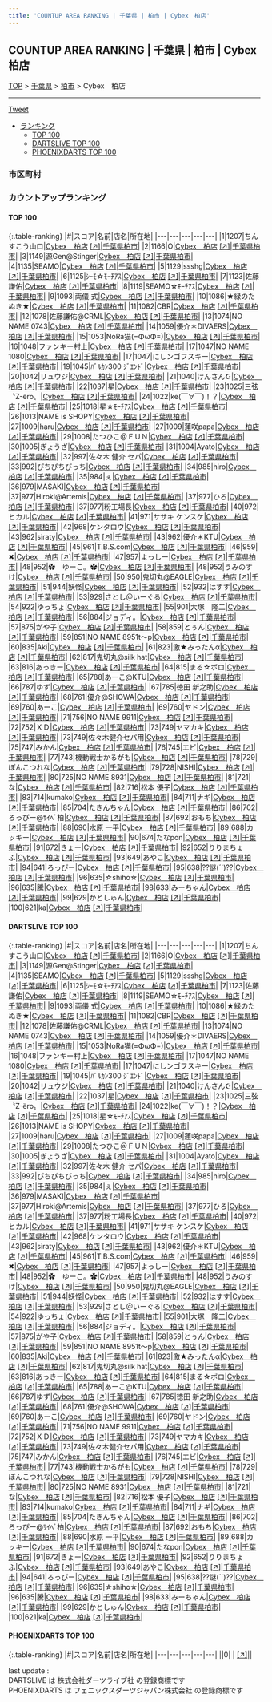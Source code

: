 ```yaml
---
title: 'COUNTUP AREA RANKING | 千葉県 | 柏市 | Cybex　柏店'
---
```

## COUNTUP AREA RANKING | 千葉県 | 柏市 | Cybex　柏店

[TOP](/darts/rank/) > [千葉県](/darts/rank/千葉県/) > [柏市](/darts/rank/千葉県/柏市/) > Cybex　柏店

___

<a href="https://twitter.com/share?ref_src=twsrc%5Etfw" data-text="COUNTUP AREA RANKING | 千葉県柏市Cybex　柏店" class="twitter-share-button" data-hashtags="DARTSLIVE,PHOENIXDARTS,darts,ダーツ" data-show-count="false">Tweet</a>

* [ランキング](#カウントアップランキング)
    * [TOP 100](#top-100)
    * [DARTSLIVE TOP 100](#dartslive-top-100)
    * [PHOENIXDARTS TOP 100](#phoenixdarts-top-100)

### 市区町村

<ul>

</ul>

### カウントアップランキング

#### TOP 100



{:.table-ranking}
|#|スコア|名前|店名|所在地|
|---|---|---|---|---|
|1|1207|<span class="rank-name-dl">ちんすこう山口</span>|<a href="/darts/rank/shops/22e2b520234a3ded790ab824ce8730e5.html">Cybex　柏店</a> <a href="https://search.dartslive.com/jp/shop/22e2b520234a3ded790ab824ce8730e5">[↗]</a>|<a href="/darts/rank/千葉県/柏市">千葉県柏市</a>|
|2|1166|<span class="rank-name-dl">O</span>|<a href="/darts/rank/shops/22e2b520234a3ded790ab824ce8730e5.html">Cybex　柏店</a> <a href="https://search.dartslive.com/jp/shop/22e2b520234a3ded790ab824ce8730e5">[↗]</a>|<a href="/darts/rank/千葉県/柏市">千葉県柏市</a>|
|3|1149|<span class="rank-name-dl">源Gen@Stinger</span>|<a href="/darts/rank/shops/22e2b520234a3ded790ab824ce8730e5.html">Cybex　柏店</a> <a href="https://search.dartslive.com/jp/shop/22e2b520234a3ded790ab824ce8730e5">[↗]</a>|<a href="/darts/rank/千葉県/柏市">千葉県柏市</a>|
|4|1135|<span class="rank-name-dl">SEAMO</span>|<a href="/darts/rank/shops/22e2b520234a3ded790ab824ce8730e5.html">Cybex　柏店</a> <a href="https://search.dartslive.com/jp/shop/22e2b520234a3ded790ab824ce8730e5">[↗]</a>|<a href="/darts/rank/千葉県/柏市">千葉県柏市</a>|
|5|1129|<span class="rank-name-dl">ssshg</span>|<a href="/darts/rank/shops/22e2b520234a3ded790ab824ce8730e5.html">Cybex　柏店</a> <a href="https://search.dartslive.com/jp/shop/22e2b520234a3ded790ab824ce8730e5">[↗]</a>|<a href="/darts/rank/千葉県/柏市">千葉県柏市</a>|
|6|1125|<span class="rank-name-dl">ｼｰﾓ☆ﾓｰﾁｱｽ</span>|<a href="/darts/rank/shops/22e2b520234a3ded790ab824ce8730e5.html">Cybex　柏店</a> <a href="https://search.dartslive.com/jp/shop/22e2b520234a3ded790ab824ce8730e5">[↗]</a>|<a href="/darts/rank/千葉県/柏市">千葉県柏市</a>|
|7|1123|<span class="rank-name-dl">佐藤 謙佑</span>|<a href="/darts/rank/shops/22e2b520234a3ded790ab824ce8730e5.html">Cybex　柏店</a> <a href="https://search.dartslive.com/jp/shop/22e2b520234a3ded790ab824ce8730e5">[↗]</a>|<a href="/darts/rank/千葉県/柏市">千葉県柏市</a>|
|8|1119|<span class="rank-name-dl">SEAMO☆ﾓｰﾁｱｽ</span>|<a href="/darts/rank/shops/22e2b520234a3ded790ab824ce8730e5.html">Cybex　柏店</a> <a href="https://search.dartslive.com/jp/shop/22e2b520234a3ded790ab824ce8730e5">[↗]</a>|<a href="/darts/rank/千葉県/柏市">千葉県柏市</a>|
|9|1093|<span class="rank-name-dl">両儀 式</span>|<a href="/darts/rank/shops/22e2b520234a3ded790ab824ce8730e5.html">Cybex　柏店</a> <a href="https://search.dartslive.com/jp/shop/22e2b520234a3ded790ab824ce8730e5">[↗]</a>|<a href="/darts/rank/千葉県/柏市">千葉県柏市</a>|
|10|1086|<span class="rank-name-dl">★緑のたぬき★</span>|<a href="/darts/rank/shops/22e2b520234a3ded790ab824ce8730e5.html">Cybex　柏店</a> <a href="https://search.dartslive.com/jp/shop/22e2b520234a3ded790ab824ce8730e5">[↗]</a>|<a href="/darts/rank/千葉県/柏市">千葉県柏市</a>|
|11|1082|<span class="rank-name-dl">CBR</span>|<a href="/darts/rank/shops/22e2b520234a3ded790ab824ce8730e5.html">Cybex　柏店</a> <a href="https://search.dartslive.com/jp/shop/22e2b520234a3ded790ab824ce8730e5">[↗]</a>|<a href="/darts/rank/千葉県/柏市">千葉県柏市</a>|
|12|1078|<span class="rank-name-dl">佐藤謙佑@CRML</span>|<a href="/darts/rank/shops/22e2b520234a3ded790ab824ce8730e5.html">Cybex　柏店</a> <a href="https://search.dartslive.com/jp/shop/22e2b520234a3ded790ab824ce8730e5">[↗]</a>|<a href="/darts/rank/千葉県/柏市">千葉県柏市</a>|
|13|1074|<span class="rank-name-dl">NO NAME 0743</span>|<a href="/darts/rank/shops/22e2b520234a3ded790ab824ce8730e5.html">Cybex　柏店</a> <a href="https://search.dartslive.com/jp/shop/22e2b520234a3ded790ab824ce8730e5">[↗]</a>|<a href="/darts/rank/千葉県/柏市">千葉県柏市</a>|
|14|1059|<span class="rank-name-dl">優介＊DIVAERS</span>|<a href="/darts/rank/shops/22e2b520234a3ded790ab824ce8730e5.html">Cybex　柏店</a> <a href="https://search.dartslive.com/jp/shop/22e2b520234a3ded790ab824ce8730e5">[↗]</a>|<a href="/darts/rank/千葉県/柏市">千葉県柏市</a>|
|15|1053|<span class="rank-name-dl">NoRa猫(=ΦωΦ=)</span>|<a href="/darts/rank/shops/22e2b520234a3ded790ab824ce8730e5.html">Cybex　柏店</a> <a href="https://search.dartslive.com/jp/shop/22e2b520234a3ded790ab824ce8730e5">[↗]</a>|<a href="/darts/rank/千葉県/柏市">千葉県柏市</a>|
|16|1048|<span class="rank-name-dl">ファンキー村上</span>|<a href="/darts/rank/shops/22e2b520234a3ded790ab824ce8730e5.html">Cybex　柏店</a> <a href="https://search.dartslive.com/jp/shop/22e2b520234a3ded790ab824ce8730e5">[↗]</a>|<a href="/darts/rank/千葉県/柏市">千葉県柏市</a>|
|17|1047|<span class="rank-name-dl">NO NAME 1080</span>|<a href="/darts/rank/shops/22e2b520234a3ded790ab824ce8730e5.html">Cybex　柏店</a> <a href="https://search.dartslive.com/jp/shop/22e2b520234a3ded790ab824ce8730e5">[↗]</a>|<a href="/darts/rank/千葉県/柏市">千葉県柏市</a>|
|17|1047|<span class="rank-name-dl">にしンゴフスキー</span>|<a href="/darts/rank/shops/22e2b520234a3ded790ab824ce8730e5.html">Cybex　柏店</a> <a href="https://search.dartslive.com/jp/shop/22e2b520234a3ded790ab824ce8730e5">[↗]</a>|<a href="/darts/rank/千葉県/柏市">千葉県柏市</a>|
|19|1045|<span class="rank-name-dl">ﾊﾞﾙｶﾝ300 ｼﾞｴﾝﾄﾞ</span>|<a href="/darts/rank/shops/22e2b520234a3ded790ab824ce8730e5.html">Cybex　柏店</a> <a href="https://search.dartslive.com/jp/shop/22e2b520234a3ded790ab824ce8730e5">[↗]</a>|<a href="/darts/rank/千葉県/柏市">千葉県柏市</a>|
|20|1042|<span class="rank-name-dl">リュウジ</span>|<a href="/darts/rank/shops/22e2b520234a3ded790ab824ce8730e5.html">Cybex　柏店</a> <a href="https://search.dartslive.com/jp/shop/22e2b520234a3ded790ab824ce8730e5">[↗]</a>|<a href="/darts/rank/千葉県/柏市">千葉県柏市</a>|
|21|1040|<span class="rank-name-dl">けんさん☪️</span>|<a href="/darts/rank/shops/22e2b520234a3ded790ab824ce8730e5.html">Cybex　柏店</a> <a href="https://search.dartslive.com/jp/shop/22e2b520234a3ded790ab824ce8730e5">[↗]</a>|<a href="/darts/rank/千葉県/柏市">千葉県柏市</a>|
|22|1037|<span class="rank-name-dl">星</span>|<a href="/darts/rank/shops/22e2b520234a3ded790ab824ce8730e5.html">Cybex　柏店</a> <a href="https://search.dartslive.com/jp/shop/22e2b520234a3ded790ab824ce8730e5">[↗]</a>|<a href="/darts/rank/千葉県/柏市">千葉県柏市</a>|
|23|1025|<span class="rank-name-dl">三弦〝Z-ёro〟</span>|<a href="/darts/rank/shops/22e2b520234a3ded790ab824ce8730e5.html">Cybex　柏店</a> <a href="https://search.dartslive.com/jp/shop/22e2b520234a3ded790ab824ce8730e5">[↗]</a>|<a href="/darts/rank/千葉県/柏市">千葉県柏市</a>|
|24|1022|<span class="rank-name-dl">ke(￣∀￣)！？</span>|<a href="/darts/rank/shops/22e2b520234a3ded790ab824ce8730e5.html">Cybex　柏店</a> <a href="https://search.dartslive.com/jp/shop/22e2b520234a3ded790ab824ce8730e5">[↗]</a>|<a href="/darts/rank/千葉県/柏市">千葉県柏市</a>|
|25|1018|<span class="rank-name-dl">星☆ﾓｰﾁｱｽ</span>|<a href="/darts/rank/shops/22e2b520234a3ded790ab824ce8730e5.html">Cybex　柏店</a> <a href="https://search.dartslive.com/jp/shop/22e2b520234a3ded790ab824ce8730e5">[↗]</a>|<a href="/darts/rank/千葉県/柏市">千葉県柏市</a>|
|26|1013|<span class="rank-name-dl">NAME is SHOPY</span>|<a href="/darts/rank/shops/22e2b520234a3ded790ab824ce8730e5.html">Cybex　柏店</a> <a href="https://search.dartslive.com/jp/shop/22e2b520234a3ded790ab824ce8730e5">[↗]</a>|<a href="/darts/rank/千葉県/柏市">千葉県柏市</a>|
|27|1009|<span class="rank-name-dl">haru</span>|<a href="/darts/rank/shops/22e2b520234a3ded790ab824ce8730e5.html">Cybex　柏店</a> <a href="https://search.dartslive.com/jp/shop/22e2b520234a3ded790ab824ce8730e5">[↗]</a>|<a href="/darts/rank/千葉県/柏市">千葉県柏市</a>|
|27|1009|<span class="rank-name-dl">蓮咲papa</span>|<a href="/darts/rank/shops/22e2b520234a3ded790ab824ce8730e5.html">Cybex　柏店</a> <a href="https://search.dartslive.com/jp/shop/22e2b520234a3ded790ab824ce8730e5">[↗]</a>|<a href="/darts/rank/千葉県/柏市">千葉県柏市</a>|
|29|1008|<span class="rank-name-dl">たつひこ＠ＦＵＮ</span>|<a href="/darts/rank/shops/22e2b520234a3ded790ab824ce8730e5.html">Cybex　柏店</a> <a href="https://search.dartslive.com/jp/shop/22e2b520234a3ded790ab824ce8730e5">[↗]</a>|<a href="/darts/rank/千葉県/柏市">千葉県柏市</a>|
|30|1005|<span class="rank-name-dl">ぎょうざ</span>|<a href="/darts/rank/shops/22e2b520234a3ded790ab824ce8730e5.html">Cybex　柏店</a> <a href="https://search.dartslive.com/jp/shop/22e2b520234a3ded790ab824ce8730e5">[↗]</a>|<a href="/darts/rank/千葉県/柏市">千葉県柏市</a>|
|31|1004|<span class="rank-name-dl">Ayato</span>|<a href="/darts/rank/shops/22e2b520234a3ded790ab824ce8730e5.html">Cybex　柏店</a> <a href="https://search.dartslive.com/jp/shop/22e2b520234a3ded790ab824ce8730e5">[↗]</a>|<a href="/darts/rank/千葉県/柏市">千葉県柏市</a>|
|32|997|<span class="rank-name-dl">佐々木 健介 セパ</span>|<a href="/darts/rank/shops/22e2b520234a3ded790ab824ce8730e5.html">Cybex　柏店</a> <a href="https://search.dartslive.com/jp/shop/22e2b520234a3ded790ab824ce8730e5">[↗]</a>|<a href="/darts/rank/千葉県/柏市">千葉県柏市</a>|
|33|992|<span class="rank-name-dl">ぴちぴちびっち</span>|<a href="/darts/rank/shops/22e2b520234a3ded790ab824ce8730e5.html">Cybex　柏店</a> <a href="https://search.dartslive.com/jp/shop/22e2b520234a3ded790ab824ce8730e5">[↗]</a>|<a href="/darts/rank/千葉県/柏市">千葉県柏市</a>|
|34|985|<span class="rank-name-dl">hiro</span>|<a href="/darts/rank/shops/22e2b520234a3ded790ab824ce8730e5.html">Cybex　柏店</a> <a href="https://search.dartslive.com/jp/shop/22e2b520234a3ded790ab824ce8730e5">[↗]</a>|<a href="/darts/rank/千葉県/柏市">千葉県柏市</a>|
|35|984|<span class="rank-name-dl">ぇ</span>|<a href="/darts/rank/shops/22e2b520234a3ded790ab824ce8730e5.html">Cybex　柏店</a> <a href="https://search.dartslive.com/jp/shop/22e2b520234a3ded790ab824ce8730e5">[↗]</a>|<a href="/darts/rank/千葉県/柏市">千葉県柏市</a>|
|36|979|<span class="rank-name-dl">MASAKI</span>|<a href="/darts/rank/shops/22e2b520234a3ded790ab824ce8730e5.html">Cybex　柏店</a> <a href="https://search.dartslive.com/jp/shop/22e2b520234a3ded790ab824ce8730e5">[↗]</a>|<a href="/darts/rank/千葉県/柏市">千葉県柏市</a>|
|37|977|<span class="rank-name-dl">Hiroki@Artemis</span>|<a href="/darts/rank/shops/22e2b520234a3ded790ab824ce8730e5.html">Cybex　柏店</a> <a href="https://search.dartslive.com/jp/shop/22e2b520234a3ded790ab824ce8730e5">[↗]</a>|<a href="/darts/rank/千葉県/柏市">千葉県柏市</a>|
|37|977|<span class="rank-name-dl">ひろ</span>|<a href="/darts/rank/shops/22e2b520234a3ded790ab824ce8730e5.html">Cybex　柏店</a> <a href="https://search.dartslive.com/jp/shop/22e2b520234a3ded790ab824ce8730e5">[↗]</a>|<a href="/darts/rank/千葉県/柏市">千葉県柏市</a>|
|37|977|<span class="rank-name-dl">粉工場長</span>|<a href="/darts/rank/shops/22e2b520234a3ded790ab824ce8730e5.html">Cybex　柏店</a> <a href="https://search.dartslive.com/jp/shop/22e2b520234a3ded790ab824ce8730e5">[↗]</a>|<a href="/darts/rank/千葉県/柏市">千葉県柏市</a>|
|40|972|<span class="rank-name-dl">ヒカル</span>|<a href="/darts/rank/shops/22e2b520234a3ded790ab824ce8730e5.html">Cybex　柏店</a> <a href="https://search.dartslive.com/jp/shop/22e2b520234a3ded790ab824ce8730e5">[↗]</a>|<a href="/darts/rank/千葉県/柏市">千葉県柏市</a>|
|41|971|<span class="rank-name-dl">ササキ ケンスケ</span>|<a href="/darts/rank/shops/22e2b520234a3ded790ab824ce8730e5.html">Cybex　柏店</a> <a href="https://search.dartslive.com/jp/shop/22e2b520234a3ded790ab824ce8730e5">[↗]</a>|<a href="/darts/rank/千葉県/柏市">千葉県柏市</a>|
|42|968|<span class="rank-name-dl">ケンタロウ</span>|<a href="/darts/rank/shops/22e2b520234a3ded790ab824ce8730e5.html">Cybex　柏店</a> <a href="https://search.dartslive.com/jp/shop/22e2b520234a3ded790ab824ce8730e5">[↗]</a>|<a href="/darts/rank/千葉県/柏市">千葉県柏市</a>|
|43|962|<span class="rank-name-dl">siraty</span>|<a href="/darts/rank/shops/22e2b520234a3ded790ab824ce8730e5.html">Cybex　柏店</a> <a href="https://search.dartslive.com/jp/shop/22e2b520234a3ded790ab824ce8730e5">[↗]</a>|<a href="/darts/rank/千葉県/柏市">千葉県柏市</a>|
|43|962|<span class="rank-name-dl">優介＊KTU</span>|<a href="/darts/rank/shops/22e2b520234a3ded790ab824ce8730e5.html">Cybex　柏店</a> <a href="https://search.dartslive.com/jp/shop/22e2b520234a3ded790ab824ce8730e5">[↗]</a>|<a href="/darts/rank/千葉県/柏市">千葉県柏市</a>|
|45|961|<span class="rank-name-dl">T.B.S.com</span>|<a href="/darts/rank/shops/22e2b520234a3ded790ab824ce8730e5.html">Cybex　柏店</a> <a href="https://search.dartslive.com/jp/shop/22e2b520234a3ded790ab824ce8730e5">[↗]</a>|<a href="/darts/rank/千葉県/柏市">千葉県柏市</a>|
|46|959|<span class="rank-name-dl">✖</span>|<a href="/darts/rank/shops/22e2b520234a3ded790ab824ce8730e5.html">Cybex　柏店</a> <a href="https://search.dartslive.com/jp/shop/22e2b520234a3ded790ab824ce8730e5">[↗]</a>|<a href="/darts/rank/千葉県/柏市">千葉県柏市</a>|
|47|957|<span class="rank-name-dl">よっしー</span>|<a href="/darts/rank/shops/22e2b520234a3ded790ab824ce8730e5.html">Cybex　柏店</a> <a href="https://search.dartslive.com/jp/shop/22e2b520234a3ded790ab824ce8730e5">[↗]</a>|<a href="/darts/rank/千葉県/柏市">千葉県柏市</a>|
|48|952|<span class="rank-name-dl">✿　ゆーこ。✿</span>|<a href="/darts/rank/shops/22e2b520234a3ded790ab824ce8730e5.html">Cybex　柏店</a> <a href="https://search.dartslive.com/jp/shop/22e2b520234a3ded790ab824ce8730e5">[↗]</a>|<a href="/darts/rank/千葉県/柏市">千葉県柏市</a>|
|48|952|<span class="rank-name-dl">うみのすけ</span>|<a href="/darts/rank/shops/22e2b520234a3ded790ab824ce8730e5.html">Cybex　柏店</a> <a href="https://search.dartslive.com/jp/shop/22e2b520234a3ded790ab824ce8730e5">[↗]</a>|<a href="/darts/rank/千葉県/柏市">千葉県柏市</a>|
|50|950|<span class="rank-name-dl">鬼切丸@EAGLE</span>|<a href="/darts/rank/shops/22e2b520234a3ded790ab824ce8730e5.html">Cybex　柏店</a> <a href="https://search.dartslive.com/jp/shop/22e2b520234a3ded790ab824ce8730e5">[↗]</a>|<a href="/darts/rank/千葉県/柏市">千葉県柏市</a>|
|51|944|<span class="rank-name-dl">妖怪</span>|<a href="/darts/rank/shops/22e2b520234a3ded790ab824ce8730e5.html">Cybex　柏店</a> <a href="https://search.dartslive.com/jp/shop/22e2b520234a3ded790ab824ce8730e5">[↗]</a>|<a href="/darts/rank/千葉県/柏市">千葉県柏市</a>|
|52|932|<span class="rank-name-dl">はすす</span>|<a href="/darts/rank/shops/22e2b520234a3ded790ab824ce8730e5.html">Cybex　柏店</a> <a href="https://search.dartslive.com/jp/shop/22e2b520234a3ded790ab824ce8730e5">[↗]</a>|<a href="/darts/rank/千葉県/柏市">千葉県柏市</a>|
|53|929|<span class="rank-name-dl">さとし＠いーぐる</span>|<a href="/darts/rank/shops/22e2b520234a3ded790ab824ce8730e5.html">Cybex　柏店</a> <a href="https://search.dartslive.com/jp/shop/22e2b520234a3ded790ab824ce8730e5">[↗]</a>|<a href="/darts/rank/千葉県/柏市">千葉県柏市</a>|
|54|922|<span class="rank-name-dl">ゆっちょ</span>|<a href="/darts/rank/shops/22e2b520234a3ded790ab824ce8730e5.html">Cybex　柏店</a> <a href="https://search.dartslive.com/jp/shop/22e2b520234a3ded790ab824ce8730e5">[↗]</a>|<a href="/darts/rank/千葉県/柏市">千葉県柏市</a>|
|55|901|<span class="rank-name-dl">大塚　隆二</span>|<a href="/darts/rank/shops/22e2b520234a3ded790ab824ce8730e5.html">Cybex　柏店</a> <a href="https://search.dartslive.com/jp/shop/22e2b520234a3ded790ab824ce8730e5">[↗]</a>|<a href="/darts/rank/千葉県/柏市">千葉県柏市</a>|
|56|884|<span class="rank-name-dl">ジョディ。</span>|<a href="/darts/rank/shops/22e2b520234a3ded790ab824ce8730e5.html">Cybex　柏店</a> <a href="https://search.dartslive.com/jp/shop/22e2b520234a3ded790ab824ce8730e5">[↗]</a>|<a href="/darts/rank/千葉県/柏市">千葉県柏市</a>|
|57|875|<span class="rank-name-dl">がや子</span>|<a href="/darts/rank/shops/22e2b520234a3ded790ab824ce8730e5.html">Cybex　柏店</a> <a href="https://search.dartslive.com/jp/shop/22e2b520234a3ded790ab824ce8730e5">[↗]</a>|<a href="/darts/rank/千葉県/柏市">千葉県柏市</a>|
|58|859|<span class="rank-name-dl">とぅん</span>|<a href="/darts/rank/shops/22e2b520234a3ded790ab824ce8730e5.html">Cybex　柏店</a> <a href="https://search.dartslive.com/jp/shop/22e2b520234a3ded790ab824ce8730e5">[↗]</a>|<a href="/darts/rank/千葉県/柏市">千葉県柏市</a>|
|59|851|<span class="rank-name-dl">NO NAME 8951t〜p</span>|<a href="/darts/rank/shops/22e2b520234a3ded790ab824ce8730e5.html">Cybex　柏店</a> <a href="https://search.dartslive.com/jp/shop/22e2b520234a3ded790ab824ce8730e5">[↗]</a>|<a href="/darts/rank/千葉県/柏市">千葉県柏市</a>|
|60|835|<span class="rank-name-dl">Aki</span>|<a href="/darts/rank/shops/22e2b520234a3ded790ab824ce8730e5.html">Cybex　柏店</a> <a href="https://search.dartslive.com/jp/shop/22e2b520234a3ded790ab824ce8730e5">[↗]</a>|<a href="/darts/rank/千葉県/柏市">千葉県柏市</a>|
|61|823|<span class="rank-name-dl">激★みったんα</span>|<a href="/darts/rank/shops/22e2b520234a3ded790ab824ce8730e5.html">Cybex　柏店</a> <a href="https://search.dartslive.com/jp/shop/22e2b520234a3ded790ab824ce8730e5">[↗]</a>|<a href="/darts/rank/千葉県/柏市">千葉県柏市</a>|
|62|817|<span class="rank-name-dl">鬼切丸@silk hat</span>|<a href="/darts/rank/shops/22e2b520234a3ded790ab824ce8730e5.html">Cybex　柏店</a> <a href="https://search.dartslive.com/jp/shop/22e2b520234a3ded790ab824ce8730e5">[↗]</a>|<a href="/darts/rank/千葉県/柏市">千葉県柏市</a>|
|63|816|<span class="rank-name-dl">あっきー</span>|<a href="/darts/rank/shops/22e2b520234a3ded790ab824ce8730e5.html">Cybex　柏店</a> <a href="https://search.dartslive.com/jp/shop/22e2b520234a3ded790ab824ce8730e5">[↗]</a>|<a href="/darts/rank/千葉県/柏市">千葉県柏市</a>|
|64|815|<span class="rank-name-dl">まる☆ボロ</span>|<a href="/darts/rank/shops/22e2b520234a3ded790ab824ce8730e5.html">Cybex　柏店</a> <a href="https://search.dartslive.com/jp/shop/22e2b520234a3ded790ab824ce8730e5">[↗]</a>|<a href="/darts/rank/千葉県/柏市">千葉県柏市</a>|
|65|788|<span class="rank-name-dl">あーこ@KTU</span>|<a href="/darts/rank/shops/22e2b520234a3ded790ab824ce8730e5.html">Cybex　柏店</a> <a href="https://search.dartslive.com/jp/shop/22e2b520234a3ded790ab824ce8730e5">[↗]</a>|<a href="/darts/rank/千葉県/柏市">千葉県柏市</a>|
|66|787|<span class="rank-name-dl">ゆず</span>|<a href="/darts/rank/shops/22e2b520234a3ded790ab824ce8730e5.html">Cybex　柏店</a> <a href="https://search.dartslive.com/jp/shop/22e2b520234a3ded790ab824ce8730e5">[↗]</a>|<a href="/darts/rank/千葉県/柏市">千葉県柏市</a>|
|67|785|<span class="rank-name-dl">徳田 新之助</span>|<a href="/darts/rank/shops/22e2b520234a3ded790ab824ce8730e5.html">Cybex　柏店</a> <a href="https://search.dartslive.com/jp/shop/22e2b520234a3ded790ab824ce8730e5">[↗]</a>|<a href="/darts/rank/千葉県/柏市">千葉県柏市</a>|
|68|761|<span class="rank-name-dl">優介@SHOWA</span>|<a href="/darts/rank/shops/22e2b520234a3ded790ab824ce8730e5.html">Cybex　柏店</a> <a href="https://search.dartslive.com/jp/shop/22e2b520234a3ded790ab824ce8730e5">[↗]</a>|<a href="/darts/rank/千葉県/柏市">千葉県柏市</a>|
|69|760|<span class="rank-name-dl">あーこ</span>|<a href="/darts/rank/shops/22e2b520234a3ded790ab824ce8730e5.html">Cybex　柏店</a> <a href="https://search.dartslive.com/jp/shop/22e2b520234a3ded790ab824ce8730e5">[↗]</a>|<a href="/darts/rank/千葉県/柏市">千葉県柏市</a>|
|69|760|<span class="rank-name-dl">ヤドン</span>|<a href="/darts/rank/shops/22e2b520234a3ded790ab824ce8730e5.html">Cybex　柏店</a> <a href="https://search.dartslive.com/jp/shop/22e2b520234a3ded790ab824ce8730e5">[↗]</a>|<a href="/darts/rank/千葉県/柏市">千葉県柏市</a>|
|71|756|<span class="rank-name-dl">NO NAME 9911</span>|<a href="/darts/rank/shops/22e2b520234a3ded790ab824ce8730e5.html">Cybex　柏店</a> <a href="https://search.dartslive.com/jp/shop/22e2b520234a3ded790ab824ce8730e5">[↗]</a>|<a href="/darts/rank/千葉県/柏市">千葉県柏市</a>|
|72|752|<span class="rank-name-dl">ＸＤ</span>|<a href="/darts/rank/shops/22e2b520234a3ded790ab824ce8730e5.html">Cybex　柏店</a> <a href="https://search.dartslive.com/jp/shop/22e2b520234a3ded790ab824ce8730e5">[↗]</a>|<a href="/darts/rank/千葉県/柏市">千葉県柏市</a>|
|73|749|<span class="rank-name-dl">ヤマカキ</span>|<a href="/darts/rank/shops/22e2b520234a3ded790ab824ce8730e5.html">Cybex　柏店</a> <a href="https://search.dartslive.com/jp/shop/22e2b520234a3ded790ab824ce8730e5">[↗]</a>|<a href="/darts/rank/千葉県/柏市">千葉県柏市</a>|
|73|749|<span class="rank-name-dl">佐々木健介セパ用</span>|<a href="/darts/rank/shops/22e2b520234a3ded790ab824ce8730e5.html">Cybex　柏店</a> <a href="https://search.dartslive.com/jp/shop/22e2b520234a3ded790ab824ce8730e5">[↗]</a>|<a href="/darts/rank/千葉県/柏市">千葉県柏市</a>|
|75|747|<span class="rank-name-dl">みかん</span>|<a href="/darts/rank/shops/22e2b520234a3ded790ab824ce8730e5.html">Cybex　柏店</a> <a href="https://search.dartslive.com/jp/shop/22e2b520234a3ded790ab824ce8730e5">[↗]</a>|<a href="/darts/rank/千葉県/柏市">千葉県柏市</a>|
|76|745|<span class="rank-name-dl">エビ</span>|<a href="/darts/rank/shops/22e2b520234a3ded790ab824ce8730e5.html">Cybex　柏店</a> <a href="https://search.dartslive.com/jp/shop/22e2b520234a3ded790ab824ce8730e5">[↗]</a>|<a href="/darts/rank/千葉県/柏市">千葉県柏市</a>|
|77|743|<span class="rank-name-dl">機動戦士かるがも</span>|<a href="/darts/rank/shops/22e2b520234a3ded790ab824ce8730e5.html">Cybex　柏店</a> <a href="https://search.dartslive.com/jp/shop/22e2b520234a3ded790ab824ce8730e5">[↗]</a>|<a href="/darts/rank/千葉県/柏市">千葉県柏市</a>|
|78|729|<span class="rank-name-dl">ぽんこつれな</span>|<a href="/darts/rank/shops/22e2b520234a3ded790ab824ce8730e5.html">Cybex　柏店</a> <a href="https://search.dartslive.com/jp/shop/22e2b520234a3ded790ab824ce8730e5">[↗]</a>|<a href="/darts/rank/千葉県/柏市">千葉県柏市</a>|
|79|728|<span class="rank-name-dl">NISHI</span>|<a href="/darts/rank/shops/22e2b520234a3ded790ab824ce8730e5.html">Cybex　柏店</a> <a href="https://search.dartslive.com/jp/shop/22e2b520234a3ded790ab824ce8730e5">[↗]</a>|<a href="/darts/rank/千葉県/柏市">千葉県柏市</a>|
|80|725|<span class="rank-name-dl">NO NAME 8931</span>|<a href="/darts/rank/shops/22e2b520234a3ded790ab824ce8730e5.html">Cybex　柏店</a> <a href="https://search.dartslive.com/jp/shop/22e2b520234a3ded790ab824ce8730e5">[↗]</a>|<a href="/darts/rank/千葉県/柏市">千葉県柏市</a>|
|81|721|<span class="rank-name-dl">な</span>|<a href="/darts/rank/shops/22e2b520234a3ded790ab824ce8730e5.html">Cybex　柏店</a> <a href="https://search.dartslive.com/jp/shop/22e2b520234a3ded790ab824ce8730e5">[↗]</a>|<a href="/darts/rank/千葉県/柏市">千葉県柏市</a>|
|82|716|<span class="rank-name-dl">松本 優子</span>|<a href="/darts/rank/shops/22e2b520234a3ded790ab824ce8730e5.html">Cybex　柏店</a> <a href="https://search.dartslive.com/jp/shop/22e2b520234a3ded790ab824ce8730e5">[↗]</a>|<a href="/darts/rank/千葉県/柏市">千葉県柏市</a>|
|83|714|<span class="rank-name-dl">kumako</span>|<a href="/darts/rank/shops/22e2b520234a3ded790ab824ce8730e5.html">Cybex　柏店</a> <a href="https://search.dartslive.com/jp/shop/22e2b520234a3ded790ab824ce8730e5">[↗]</a>|<a href="/darts/rank/千葉県/柏市">千葉県柏市</a>|
|84|711|<span class="rank-name-dl">ナギ</span>|<a href="/darts/rank/shops/22e2b520234a3ded790ab824ce8730e5.html">Cybex　柏店</a> <a href="https://search.dartslive.com/jp/shop/22e2b520234a3ded790ab824ce8730e5">[↗]</a>|<a href="/darts/rank/千葉県/柏市">千葉県柏市</a>|
|85|704|<span class="rank-name-dl">たきんちゃん</span>|<a href="/darts/rank/shops/22e2b520234a3ded790ab824ce8730e5.html">Cybex　柏店</a> <a href="https://search.dartslive.com/jp/shop/22e2b520234a3ded790ab824ce8730e5">[↗]</a>|<a href="/darts/rank/千葉県/柏市">千葉県柏市</a>|
|86|702|<span class="rank-name-dl">ろっぴー@ｻｲﾍﾞ柏</span>|<a href="/darts/rank/shops/22e2b520234a3ded790ab824ce8730e5.html">Cybex　柏店</a> <a href="https://search.dartslive.com/jp/shop/22e2b520234a3ded790ab824ce8730e5">[↗]</a>|<a href="/darts/rank/千葉県/柏市">千葉県柏市</a>|
|87|692|<span class="rank-name-dl">おもち</span>|<a href="/darts/rank/shops/22e2b520234a3ded790ab824ce8730e5.html">Cybex　柏店</a> <a href="https://search.dartslive.com/jp/shop/22e2b520234a3ded790ab824ce8730e5">[↗]</a>|<a href="/darts/rank/千葉県/柏市">千葉県柏市</a>|
|88|690|<span class="rank-name-dl">水原 一平</span>|<a href="/darts/rank/shops/22e2b520234a3ded790ab824ce8730e5.html">Cybex　柏店</a> <a href="https://search.dartslive.com/jp/shop/22e2b520234a3ded790ab824ce8730e5">[↗]</a>|<a href="/darts/rank/千葉県/柏市">千葉県柏市</a>|
|89|688|<span class="rank-name-dl">カッキー</span>|<a href="/darts/rank/shops/22e2b520234a3ded790ab824ce8730e5.html">Cybex　柏店</a> <a href="https://search.dartslive.com/jp/shop/22e2b520234a3ded790ab824ce8730e5">[↗]</a>|<a href="/darts/rank/千葉県/柏市">千葉県柏市</a>|
|90|674|<span class="rank-name-dl">たなpon</span>|<a href="/darts/rank/shops/22e2b520234a3ded790ab824ce8730e5.html">Cybex　柏店</a> <a href="https://search.dartslive.com/jp/shop/22e2b520234a3ded790ab824ce8730e5">[↗]</a>|<a href="/darts/rank/千葉県/柏市">千葉県柏市</a>|
|91|672|<span class="rank-name-dl">きょー</span>|<a href="/darts/rank/shops/22e2b520234a3ded790ab824ce8730e5.html">Cybex　柏店</a> <a href="https://search.dartslive.com/jp/shop/22e2b520234a3ded790ab824ce8730e5">[↗]</a>|<a href="/darts/rank/千葉県/柏市">千葉県柏市</a>|
|92|652|<span class="rank-name-dl">りりまちょふ</span>|<a href="/darts/rank/shops/22e2b520234a3ded790ab824ce8730e5.html">Cybex　柏店</a> <a href="https://search.dartslive.com/jp/shop/22e2b520234a3ded790ab824ce8730e5">[↗]</a>|<a href="/darts/rank/千葉県/柏市">千葉県柏市</a>|
|93|649|<span class="rank-name-dl">あやこ</span>|<a href="/darts/rank/shops/22e2b520234a3ded790ab824ce8730e5.html">Cybex　柏店</a> <a href="https://search.dartslive.com/jp/shop/22e2b520234a3ded790ab824ce8730e5">[↗]</a>|<a href="/darts/rank/千葉県/柏市">千葉県柏市</a>|
|94|641|<span class="rank-name-dl">ろっぴー</span>|<a href="/darts/rank/shops/22e2b520234a3ded790ab824ce8730e5.html">Cybex　柏店</a> <a href="https://search.dartslive.com/jp/shop/22e2b520234a3ded790ab824ce8730e5">[↗]</a>|<a href="/darts/rank/千葉県/柏市">千葉県柏市</a>|
|95|638|<span class="rank-name-dl">??謎(´`)??</span>|<a href="/darts/rank/shops/22e2b520234a3ded790ab824ce8730e5.html">Cybex　柏店</a> <a href="https://search.dartslive.com/jp/shop/22e2b520234a3ded790ab824ce8730e5">[↗]</a>|<a href="/darts/rank/千葉県/柏市">千葉県柏市</a>|
|96|635|<span class="rank-name-dl">☆shiho☆</span>|<a href="/darts/rank/shops/22e2b520234a3ded790ab824ce8730e5.html">Cybex　柏店</a> <a href="https://search.dartslive.com/jp/shop/22e2b520234a3ded790ab824ce8730e5">[↗]</a>|<a href="/darts/rank/千葉県/柏市">千葉県柏市</a>|
|96|635|<span class="rank-name-dl">騰</span>|<a href="/darts/rank/shops/22e2b520234a3ded790ab824ce8730e5.html">Cybex　柏店</a> <a href="https://search.dartslive.com/jp/shop/22e2b520234a3ded790ab824ce8730e5">[↗]</a>|<a href="/darts/rank/千葉県/柏市">千葉県柏市</a>|
|98|633|<span class="rank-name-dl">みーちゃん</span>|<a href="/darts/rank/shops/22e2b520234a3ded790ab824ce8730e5.html">Cybex　柏店</a> <a href="https://search.dartslive.com/jp/shop/22e2b520234a3ded790ab824ce8730e5">[↗]</a>|<a href="/darts/rank/千葉県/柏市">千葉県柏市</a>|
|99|629|<span class="rank-name-dl">かとしゅん</span>|<a href="/darts/rank/shops/22e2b520234a3ded790ab824ce8730e5.html">Cybex　柏店</a> <a href="https://search.dartslive.com/jp/shop/22e2b520234a3ded790ab824ce8730e5">[↗]</a>|<a href="/darts/rank/千葉県/柏市">千葉県柏市</a>|
|100|621|<span class="rank-name-dl">ka</span>|<a href="/darts/rank/shops/22e2b520234a3ded790ab824ce8730e5.html">Cybex　柏店</a> <a href="https://search.dartslive.com/jp/shop/22e2b520234a3ded790ab824ce8730e5">[↗]</a>|<a href="/darts/rank/千葉県/柏市">千葉県柏市</a>|


#### DARTSLIVE TOP 100



{:.table-ranking}
|#|スコア|名前|店名|所在地|
|---|---|---|---|---|
|1|1207|<span class="rank-name-dl">ちんすこう山口</span>|<a href="/darts/rank/shops/22e2b520234a3ded790ab824ce8730e5.html">Cybex　柏店</a> <a href="https://search.dartslive.com/jp/shop/22e2b520234a3ded790ab824ce8730e5">[↗]</a>|<a href="/darts/rank/千葉県/柏市">千葉県柏市</a>|
|2|1166|<span class="rank-name-dl">O</span>|<a href="/darts/rank/shops/22e2b520234a3ded790ab824ce8730e5.html">Cybex　柏店</a> <a href="https://search.dartslive.com/jp/shop/22e2b520234a3ded790ab824ce8730e5">[↗]</a>|<a href="/darts/rank/千葉県/柏市">千葉県柏市</a>|
|3|1149|<span class="rank-name-dl">源Gen@Stinger</span>|<a href="/darts/rank/shops/22e2b520234a3ded790ab824ce8730e5.html">Cybex　柏店</a> <a href="https://search.dartslive.com/jp/shop/22e2b520234a3ded790ab824ce8730e5">[↗]</a>|<a href="/darts/rank/千葉県/柏市">千葉県柏市</a>|
|4|1135|<span class="rank-name-dl">SEAMO</span>|<a href="/darts/rank/shops/22e2b520234a3ded790ab824ce8730e5.html">Cybex　柏店</a> <a href="https://search.dartslive.com/jp/shop/22e2b520234a3ded790ab824ce8730e5">[↗]</a>|<a href="/darts/rank/千葉県/柏市">千葉県柏市</a>|
|5|1129|<span class="rank-name-dl">ssshg</span>|<a href="/darts/rank/shops/22e2b520234a3ded790ab824ce8730e5.html">Cybex　柏店</a> <a href="https://search.dartslive.com/jp/shop/22e2b520234a3ded790ab824ce8730e5">[↗]</a>|<a href="/darts/rank/千葉県/柏市">千葉県柏市</a>|
|6|1125|<span class="rank-name-dl">ｼｰﾓ☆ﾓｰﾁｱｽ</span>|<a href="/darts/rank/shops/22e2b520234a3ded790ab824ce8730e5.html">Cybex　柏店</a> <a href="https://search.dartslive.com/jp/shop/22e2b520234a3ded790ab824ce8730e5">[↗]</a>|<a href="/darts/rank/千葉県/柏市">千葉県柏市</a>|
|7|1123|<span class="rank-name-dl">佐藤 謙佑</span>|<a href="/darts/rank/shops/22e2b520234a3ded790ab824ce8730e5.html">Cybex　柏店</a> <a href="https://search.dartslive.com/jp/shop/22e2b520234a3ded790ab824ce8730e5">[↗]</a>|<a href="/darts/rank/千葉県/柏市">千葉県柏市</a>|
|8|1119|<span class="rank-name-dl">SEAMO☆ﾓｰﾁｱｽ</span>|<a href="/darts/rank/shops/22e2b520234a3ded790ab824ce8730e5.html">Cybex　柏店</a> <a href="https://search.dartslive.com/jp/shop/22e2b520234a3ded790ab824ce8730e5">[↗]</a>|<a href="/darts/rank/千葉県/柏市">千葉県柏市</a>|
|9|1093|<span class="rank-name-dl">両儀 式</span>|<a href="/darts/rank/shops/22e2b520234a3ded790ab824ce8730e5.html">Cybex　柏店</a> <a href="https://search.dartslive.com/jp/shop/22e2b520234a3ded790ab824ce8730e5">[↗]</a>|<a href="/darts/rank/千葉県/柏市">千葉県柏市</a>|
|10|1086|<span class="rank-name-dl">★緑のたぬき★</span>|<a href="/darts/rank/shops/22e2b520234a3ded790ab824ce8730e5.html">Cybex　柏店</a> <a href="https://search.dartslive.com/jp/shop/22e2b520234a3ded790ab824ce8730e5">[↗]</a>|<a href="/darts/rank/千葉県/柏市">千葉県柏市</a>|
|11|1082|<span class="rank-name-dl">CBR</span>|<a href="/darts/rank/shops/22e2b520234a3ded790ab824ce8730e5.html">Cybex　柏店</a> <a href="https://search.dartslive.com/jp/shop/22e2b520234a3ded790ab824ce8730e5">[↗]</a>|<a href="/darts/rank/千葉県/柏市">千葉県柏市</a>|
|12|1078|<span class="rank-name-dl">佐藤謙佑@CRML</span>|<a href="/darts/rank/shops/22e2b520234a3ded790ab824ce8730e5.html">Cybex　柏店</a> <a href="https://search.dartslive.com/jp/shop/22e2b520234a3ded790ab824ce8730e5">[↗]</a>|<a href="/darts/rank/千葉県/柏市">千葉県柏市</a>|
|13|1074|<span class="rank-name-dl">NO NAME 0743</span>|<a href="/darts/rank/shops/22e2b520234a3ded790ab824ce8730e5.html">Cybex　柏店</a> <a href="https://search.dartslive.com/jp/shop/22e2b520234a3ded790ab824ce8730e5">[↗]</a>|<a href="/darts/rank/千葉県/柏市">千葉県柏市</a>|
|14|1059|<span class="rank-name-dl">優介＊DIVAERS</span>|<a href="/darts/rank/shops/22e2b520234a3ded790ab824ce8730e5.html">Cybex　柏店</a> <a href="https://search.dartslive.com/jp/shop/22e2b520234a3ded790ab824ce8730e5">[↗]</a>|<a href="/darts/rank/千葉県/柏市">千葉県柏市</a>|
|15|1053|<span class="rank-name-dl">NoRa猫(=ΦωΦ=)</span>|<a href="/darts/rank/shops/22e2b520234a3ded790ab824ce8730e5.html">Cybex　柏店</a> <a href="https://search.dartslive.com/jp/shop/22e2b520234a3ded790ab824ce8730e5">[↗]</a>|<a href="/darts/rank/千葉県/柏市">千葉県柏市</a>|
|16|1048|<span class="rank-name-dl">ファンキー村上</span>|<a href="/darts/rank/shops/22e2b520234a3ded790ab824ce8730e5.html">Cybex　柏店</a> <a href="https://search.dartslive.com/jp/shop/22e2b520234a3ded790ab824ce8730e5">[↗]</a>|<a href="/darts/rank/千葉県/柏市">千葉県柏市</a>|
|17|1047|<span class="rank-name-dl">NO NAME 1080</span>|<a href="/darts/rank/shops/22e2b520234a3ded790ab824ce8730e5.html">Cybex　柏店</a> <a href="https://search.dartslive.com/jp/shop/22e2b520234a3ded790ab824ce8730e5">[↗]</a>|<a href="/darts/rank/千葉県/柏市">千葉県柏市</a>|
|17|1047|<span class="rank-name-dl">にしンゴフスキー</span>|<a href="/darts/rank/shops/22e2b520234a3ded790ab824ce8730e5.html">Cybex　柏店</a> <a href="https://search.dartslive.com/jp/shop/22e2b520234a3ded790ab824ce8730e5">[↗]</a>|<a href="/darts/rank/千葉県/柏市">千葉県柏市</a>|
|19|1045|<span class="rank-name-dl">ﾊﾞﾙｶﾝ300 ｼﾞｴﾝﾄﾞ</span>|<a href="/darts/rank/shops/22e2b520234a3ded790ab824ce8730e5.html">Cybex　柏店</a> <a href="https://search.dartslive.com/jp/shop/22e2b520234a3ded790ab824ce8730e5">[↗]</a>|<a href="/darts/rank/千葉県/柏市">千葉県柏市</a>|
|20|1042|<span class="rank-name-dl">リュウジ</span>|<a href="/darts/rank/shops/22e2b520234a3ded790ab824ce8730e5.html">Cybex　柏店</a> <a href="https://search.dartslive.com/jp/shop/22e2b520234a3ded790ab824ce8730e5">[↗]</a>|<a href="/darts/rank/千葉県/柏市">千葉県柏市</a>|
|21|1040|<span class="rank-name-dl">けんさん☪️</span>|<a href="/darts/rank/shops/22e2b520234a3ded790ab824ce8730e5.html">Cybex　柏店</a> <a href="https://search.dartslive.com/jp/shop/22e2b520234a3ded790ab824ce8730e5">[↗]</a>|<a href="/darts/rank/千葉県/柏市">千葉県柏市</a>|
|22|1037|<span class="rank-name-dl">星</span>|<a href="/darts/rank/shops/22e2b520234a3ded790ab824ce8730e5.html">Cybex　柏店</a> <a href="https://search.dartslive.com/jp/shop/22e2b520234a3ded790ab824ce8730e5">[↗]</a>|<a href="/darts/rank/千葉県/柏市">千葉県柏市</a>|
|23|1025|<span class="rank-name-dl">三弦〝Z-ёro〟</span>|<a href="/darts/rank/shops/22e2b520234a3ded790ab824ce8730e5.html">Cybex　柏店</a> <a href="https://search.dartslive.com/jp/shop/22e2b520234a3ded790ab824ce8730e5">[↗]</a>|<a href="/darts/rank/千葉県/柏市">千葉県柏市</a>|
|24|1022|<span class="rank-name-dl">ke(￣∀￣)！？</span>|<a href="/darts/rank/shops/22e2b520234a3ded790ab824ce8730e5.html">Cybex　柏店</a> <a href="https://search.dartslive.com/jp/shop/22e2b520234a3ded790ab824ce8730e5">[↗]</a>|<a href="/darts/rank/千葉県/柏市">千葉県柏市</a>|
|25|1018|<span class="rank-name-dl">星☆ﾓｰﾁｱｽ</span>|<a href="/darts/rank/shops/22e2b520234a3ded790ab824ce8730e5.html">Cybex　柏店</a> <a href="https://search.dartslive.com/jp/shop/22e2b520234a3ded790ab824ce8730e5">[↗]</a>|<a href="/darts/rank/千葉県/柏市">千葉県柏市</a>|
|26|1013|<span class="rank-name-dl">NAME is SHOPY</span>|<a href="/darts/rank/shops/22e2b520234a3ded790ab824ce8730e5.html">Cybex　柏店</a> <a href="https://search.dartslive.com/jp/shop/22e2b520234a3ded790ab824ce8730e5">[↗]</a>|<a href="/darts/rank/千葉県/柏市">千葉県柏市</a>|
|27|1009|<span class="rank-name-dl">haru</span>|<a href="/darts/rank/shops/22e2b520234a3ded790ab824ce8730e5.html">Cybex　柏店</a> <a href="https://search.dartslive.com/jp/shop/22e2b520234a3ded790ab824ce8730e5">[↗]</a>|<a href="/darts/rank/千葉県/柏市">千葉県柏市</a>|
|27|1009|<span class="rank-name-dl">蓮咲papa</span>|<a href="/darts/rank/shops/22e2b520234a3ded790ab824ce8730e5.html">Cybex　柏店</a> <a href="https://search.dartslive.com/jp/shop/22e2b520234a3ded790ab824ce8730e5">[↗]</a>|<a href="/darts/rank/千葉県/柏市">千葉県柏市</a>|
|29|1008|<span class="rank-name-dl">たつひこ＠ＦＵＮ</span>|<a href="/darts/rank/shops/22e2b520234a3ded790ab824ce8730e5.html">Cybex　柏店</a> <a href="https://search.dartslive.com/jp/shop/22e2b520234a3ded790ab824ce8730e5">[↗]</a>|<a href="/darts/rank/千葉県/柏市">千葉県柏市</a>|
|30|1005|<span class="rank-name-dl">ぎょうざ</span>|<a href="/darts/rank/shops/22e2b520234a3ded790ab824ce8730e5.html">Cybex　柏店</a> <a href="https://search.dartslive.com/jp/shop/22e2b520234a3ded790ab824ce8730e5">[↗]</a>|<a href="/darts/rank/千葉県/柏市">千葉県柏市</a>|
|31|1004|<span class="rank-name-dl">Ayato</span>|<a href="/darts/rank/shops/22e2b520234a3ded790ab824ce8730e5.html">Cybex　柏店</a> <a href="https://search.dartslive.com/jp/shop/22e2b520234a3ded790ab824ce8730e5">[↗]</a>|<a href="/darts/rank/千葉県/柏市">千葉県柏市</a>|
|32|997|<span class="rank-name-dl">佐々木 健介 セパ</span>|<a href="/darts/rank/shops/22e2b520234a3ded790ab824ce8730e5.html">Cybex　柏店</a> <a href="https://search.dartslive.com/jp/shop/22e2b520234a3ded790ab824ce8730e5">[↗]</a>|<a href="/darts/rank/千葉県/柏市">千葉県柏市</a>|
|33|992|<span class="rank-name-dl">ぴちぴちびっち</span>|<a href="/darts/rank/shops/22e2b520234a3ded790ab824ce8730e5.html">Cybex　柏店</a> <a href="https://search.dartslive.com/jp/shop/22e2b520234a3ded790ab824ce8730e5">[↗]</a>|<a href="/darts/rank/千葉県/柏市">千葉県柏市</a>|
|34|985|<span class="rank-name-dl">hiro</span>|<a href="/darts/rank/shops/22e2b520234a3ded790ab824ce8730e5.html">Cybex　柏店</a> <a href="https://search.dartslive.com/jp/shop/22e2b520234a3ded790ab824ce8730e5">[↗]</a>|<a href="/darts/rank/千葉県/柏市">千葉県柏市</a>|
|35|984|<span class="rank-name-dl">ぇ</span>|<a href="/darts/rank/shops/22e2b520234a3ded790ab824ce8730e5.html">Cybex　柏店</a> <a href="https://search.dartslive.com/jp/shop/22e2b520234a3ded790ab824ce8730e5">[↗]</a>|<a href="/darts/rank/千葉県/柏市">千葉県柏市</a>|
|36|979|<span class="rank-name-dl">MASAKI</span>|<a href="/darts/rank/shops/22e2b520234a3ded790ab824ce8730e5.html">Cybex　柏店</a> <a href="https://search.dartslive.com/jp/shop/22e2b520234a3ded790ab824ce8730e5">[↗]</a>|<a href="/darts/rank/千葉県/柏市">千葉県柏市</a>|
|37|977|<span class="rank-name-dl">Hiroki@Artemis</span>|<a href="/darts/rank/shops/22e2b520234a3ded790ab824ce8730e5.html">Cybex　柏店</a> <a href="https://search.dartslive.com/jp/shop/22e2b520234a3ded790ab824ce8730e5">[↗]</a>|<a href="/darts/rank/千葉県/柏市">千葉県柏市</a>|
|37|977|<span class="rank-name-dl">ひろ</span>|<a href="/darts/rank/shops/22e2b520234a3ded790ab824ce8730e5.html">Cybex　柏店</a> <a href="https://search.dartslive.com/jp/shop/22e2b520234a3ded790ab824ce8730e5">[↗]</a>|<a href="/darts/rank/千葉県/柏市">千葉県柏市</a>|
|37|977|<span class="rank-name-dl">粉工場長</span>|<a href="/darts/rank/shops/22e2b520234a3ded790ab824ce8730e5.html">Cybex　柏店</a> <a href="https://search.dartslive.com/jp/shop/22e2b520234a3ded790ab824ce8730e5">[↗]</a>|<a href="/darts/rank/千葉県/柏市">千葉県柏市</a>|
|40|972|<span class="rank-name-dl">ヒカル</span>|<a href="/darts/rank/shops/22e2b520234a3ded790ab824ce8730e5.html">Cybex　柏店</a> <a href="https://search.dartslive.com/jp/shop/22e2b520234a3ded790ab824ce8730e5">[↗]</a>|<a href="/darts/rank/千葉県/柏市">千葉県柏市</a>|
|41|971|<span class="rank-name-dl">ササキ ケンスケ</span>|<a href="/darts/rank/shops/22e2b520234a3ded790ab824ce8730e5.html">Cybex　柏店</a> <a href="https://search.dartslive.com/jp/shop/22e2b520234a3ded790ab824ce8730e5">[↗]</a>|<a href="/darts/rank/千葉県/柏市">千葉県柏市</a>|
|42|968|<span class="rank-name-dl">ケンタロウ</span>|<a href="/darts/rank/shops/22e2b520234a3ded790ab824ce8730e5.html">Cybex　柏店</a> <a href="https://search.dartslive.com/jp/shop/22e2b520234a3ded790ab824ce8730e5">[↗]</a>|<a href="/darts/rank/千葉県/柏市">千葉県柏市</a>|
|43|962|<span class="rank-name-dl">siraty</span>|<a href="/darts/rank/shops/22e2b520234a3ded790ab824ce8730e5.html">Cybex　柏店</a> <a href="https://search.dartslive.com/jp/shop/22e2b520234a3ded790ab824ce8730e5">[↗]</a>|<a href="/darts/rank/千葉県/柏市">千葉県柏市</a>|
|43|962|<span class="rank-name-dl">優介＊KTU</span>|<a href="/darts/rank/shops/22e2b520234a3ded790ab824ce8730e5.html">Cybex　柏店</a> <a href="https://search.dartslive.com/jp/shop/22e2b520234a3ded790ab824ce8730e5">[↗]</a>|<a href="/darts/rank/千葉県/柏市">千葉県柏市</a>|
|45|961|<span class="rank-name-dl">T.B.S.com</span>|<a href="/darts/rank/shops/22e2b520234a3ded790ab824ce8730e5.html">Cybex　柏店</a> <a href="https://search.dartslive.com/jp/shop/22e2b520234a3ded790ab824ce8730e5">[↗]</a>|<a href="/darts/rank/千葉県/柏市">千葉県柏市</a>|
|46|959|<span class="rank-name-dl">✖</span>|<a href="/darts/rank/shops/22e2b520234a3ded790ab824ce8730e5.html">Cybex　柏店</a> <a href="https://search.dartslive.com/jp/shop/22e2b520234a3ded790ab824ce8730e5">[↗]</a>|<a href="/darts/rank/千葉県/柏市">千葉県柏市</a>|
|47|957|<span class="rank-name-dl">よっしー</span>|<a href="/darts/rank/shops/22e2b520234a3ded790ab824ce8730e5.html">Cybex　柏店</a> <a href="https://search.dartslive.com/jp/shop/22e2b520234a3ded790ab824ce8730e5">[↗]</a>|<a href="/darts/rank/千葉県/柏市">千葉県柏市</a>|
|48|952|<span class="rank-name-dl">✿　ゆーこ。✿</span>|<a href="/darts/rank/shops/22e2b520234a3ded790ab824ce8730e5.html">Cybex　柏店</a> <a href="https://search.dartslive.com/jp/shop/22e2b520234a3ded790ab824ce8730e5">[↗]</a>|<a href="/darts/rank/千葉県/柏市">千葉県柏市</a>|
|48|952|<span class="rank-name-dl">うみのすけ</span>|<a href="/darts/rank/shops/22e2b520234a3ded790ab824ce8730e5.html">Cybex　柏店</a> <a href="https://search.dartslive.com/jp/shop/22e2b520234a3ded790ab824ce8730e5">[↗]</a>|<a href="/darts/rank/千葉県/柏市">千葉県柏市</a>|
|50|950|<span class="rank-name-dl">鬼切丸@EAGLE</span>|<a href="/darts/rank/shops/22e2b520234a3ded790ab824ce8730e5.html">Cybex　柏店</a> <a href="https://search.dartslive.com/jp/shop/22e2b520234a3ded790ab824ce8730e5">[↗]</a>|<a href="/darts/rank/千葉県/柏市">千葉県柏市</a>|
|51|944|<span class="rank-name-dl">妖怪</span>|<a href="/darts/rank/shops/22e2b520234a3ded790ab824ce8730e5.html">Cybex　柏店</a> <a href="https://search.dartslive.com/jp/shop/22e2b520234a3ded790ab824ce8730e5">[↗]</a>|<a href="/darts/rank/千葉県/柏市">千葉県柏市</a>|
|52|932|<span class="rank-name-dl">はすす</span>|<a href="/darts/rank/shops/22e2b520234a3ded790ab824ce8730e5.html">Cybex　柏店</a> <a href="https://search.dartslive.com/jp/shop/22e2b520234a3ded790ab824ce8730e5">[↗]</a>|<a href="/darts/rank/千葉県/柏市">千葉県柏市</a>|
|53|929|<span class="rank-name-dl">さとし＠いーぐる</span>|<a href="/darts/rank/shops/22e2b520234a3ded790ab824ce8730e5.html">Cybex　柏店</a> <a href="https://search.dartslive.com/jp/shop/22e2b520234a3ded790ab824ce8730e5">[↗]</a>|<a href="/darts/rank/千葉県/柏市">千葉県柏市</a>|
|54|922|<span class="rank-name-dl">ゆっちょ</span>|<a href="/darts/rank/shops/22e2b520234a3ded790ab824ce8730e5.html">Cybex　柏店</a> <a href="https://search.dartslive.com/jp/shop/22e2b520234a3ded790ab824ce8730e5">[↗]</a>|<a href="/darts/rank/千葉県/柏市">千葉県柏市</a>|
|55|901|<span class="rank-name-dl">大塚　隆二</span>|<a href="/darts/rank/shops/22e2b520234a3ded790ab824ce8730e5.html">Cybex　柏店</a> <a href="https://search.dartslive.com/jp/shop/22e2b520234a3ded790ab824ce8730e5">[↗]</a>|<a href="/darts/rank/千葉県/柏市">千葉県柏市</a>|
|56|884|<span class="rank-name-dl">ジョディ。</span>|<a href="/darts/rank/shops/22e2b520234a3ded790ab824ce8730e5.html">Cybex　柏店</a> <a href="https://search.dartslive.com/jp/shop/22e2b520234a3ded790ab824ce8730e5">[↗]</a>|<a href="/darts/rank/千葉県/柏市">千葉県柏市</a>|
|57|875|<span class="rank-name-dl">がや子</span>|<a href="/darts/rank/shops/22e2b520234a3ded790ab824ce8730e5.html">Cybex　柏店</a> <a href="https://search.dartslive.com/jp/shop/22e2b520234a3ded790ab824ce8730e5">[↗]</a>|<a href="/darts/rank/千葉県/柏市">千葉県柏市</a>|
|58|859|<span class="rank-name-dl">とぅん</span>|<a href="/darts/rank/shops/22e2b520234a3ded790ab824ce8730e5.html">Cybex　柏店</a> <a href="https://search.dartslive.com/jp/shop/22e2b520234a3ded790ab824ce8730e5">[↗]</a>|<a href="/darts/rank/千葉県/柏市">千葉県柏市</a>|
|59|851|<span class="rank-name-dl">NO NAME 8951t〜p</span>|<a href="/darts/rank/shops/22e2b520234a3ded790ab824ce8730e5.html">Cybex　柏店</a> <a href="https://search.dartslive.com/jp/shop/22e2b520234a3ded790ab824ce8730e5">[↗]</a>|<a href="/darts/rank/千葉県/柏市">千葉県柏市</a>|
|60|835|<span class="rank-name-dl">Aki</span>|<a href="/darts/rank/shops/22e2b520234a3ded790ab824ce8730e5.html">Cybex　柏店</a> <a href="https://search.dartslive.com/jp/shop/22e2b520234a3ded790ab824ce8730e5">[↗]</a>|<a href="/darts/rank/千葉県/柏市">千葉県柏市</a>|
|61|823|<span class="rank-name-dl">激★みったんα</span>|<a href="/darts/rank/shops/22e2b520234a3ded790ab824ce8730e5.html">Cybex　柏店</a> <a href="https://search.dartslive.com/jp/shop/22e2b520234a3ded790ab824ce8730e5">[↗]</a>|<a href="/darts/rank/千葉県/柏市">千葉県柏市</a>|
|62|817|<span class="rank-name-dl">鬼切丸@silk hat</span>|<a href="/darts/rank/shops/22e2b520234a3ded790ab824ce8730e5.html">Cybex　柏店</a> <a href="https://search.dartslive.com/jp/shop/22e2b520234a3ded790ab824ce8730e5">[↗]</a>|<a href="/darts/rank/千葉県/柏市">千葉県柏市</a>|
|63|816|<span class="rank-name-dl">あっきー</span>|<a href="/darts/rank/shops/22e2b520234a3ded790ab824ce8730e5.html">Cybex　柏店</a> <a href="https://search.dartslive.com/jp/shop/22e2b520234a3ded790ab824ce8730e5">[↗]</a>|<a href="/darts/rank/千葉県/柏市">千葉県柏市</a>|
|64|815|<span class="rank-name-dl">まる☆ボロ</span>|<a href="/darts/rank/shops/22e2b520234a3ded790ab824ce8730e5.html">Cybex　柏店</a> <a href="https://search.dartslive.com/jp/shop/22e2b520234a3ded790ab824ce8730e5">[↗]</a>|<a href="/darts/rank/千葉県/柏市">千葉県柏市</a>|
|65|788|<span class="rank-name-dl">あーこ@KTU</span>|<a href="/darts/rank/shops/22e2b520234a3ded790ab824ce8730e5.html">Cybex　柏店</a> <a href="https://search.dartslive.com/jp/shop/22e2b520234a3ded790ab824ce8730e5">[↗]</a>|<a href="/darts/rank/千葉県/柏市">千葉県柏市</a>|
|66|787|<span class="rank-name-dl">ゆず</span>|<a href="/darts/rank/shops/22e2b520234a3ded790ab824ce8730e5.html">Cybex　柏店</a> <a href="https://search.dartslive.com/jp/shop/22e2b520234a3ded790ab824ce8730e5">[↗]</a>|<a href="/darts/rank/千葉県/柏市">千葉県柏市</a>|
|67|785|<span class="rank-name-dl">徳田 新之助</span>|<a href="/darts/rank/shops/22e2b520234a3ded790ab824ce8730e5.html">Cybex　柏店</a> <a href="https://search.dartslive.com/jp/shop/22e2b520234a3ded790ab824ce8730e5">[↗]</a>|<a href="/darts/rank/千葉県/柏市">千葉県柏市</a>|
|68|761|<span class="rank-name-dl">優介@SHOWA</span>|<a href="/darts/rank/shops/22e2b520234a3ded790ab824ce8730e5.html">Cybex　柏店</a> <a href="https://search.dartslive.com/jp/shop/22e2b520234a3ded790ab824ce8730e5">[↗]</a>|<a href="/darts/rank/千葉県/柏市">千葉県柏市</a>|
|69|760|<span class="rank-name-dl">あーこ</span>|<a href="/darts/rank/shops/22e2b520234a3ded790ab824ce8730e5.html">Cybex　柏店</a> <a href="https://search.dartslive.com/jp/shop/22e2b520234a3ded790ab824ce8730e5">[↗]</a>|<a href="/darts/rank/千葉県/柏市">千葉県柏市</a>|
|69|760|<span class="rank-name-dl">ヤドン</span>|<a href="/darts/rank/shops/22e2b520234a3ded790ab824ce8730e5.html">Cybex　柏店</a> <a href="https://search.dartslive.com/jp/shop/22e2b520234a3ded790ab824ce8730e5">[↗]</a>|<a href="/darts/rank/千葉県/柏市">千葉県柏市</a>|
|71|756|<span class="rank-name-dl">NO NAME 9911</span>|<a href="/darts/rank/shops/22e2b520234a3ded790ab824ce8730e5.html">Cybex　柏店</a> <a href="https://search.dartslive.com/jp/shop/22e2b520234a3ded790ab824ce8730e5">[↗]</a>|<a href="/darts/rank/千葉県/柏市">千葉県柏市</a>|
|72|752|<span class="rank-name-dl">ＸＤ</span>|<a href="/darts/rank/shops/22e2b520234a3ded790ab824ce8730e5.html">Cybex　柏店</a> <a href="https://search.dartslive.com/jp/shop/22e2b520234a3ded790ab824ce8730e5">[↗]</a>|<a href="/darts/rank/千葉県/柏市">千葉県柏市</a>|
|73|749|<span class="rank-name-dl">ヤマカキ</span>|<a href="/darts/rank/shops/22e2b520234a3ded790ab824ce8730e5.html">Cybex　柏店</a> <a href="https://search.dartslive.com/jp/shop/22e2b520234a3ded790ab824ce8730e5">[↗]</a>|<a href="/darts/rank/千葉県/柏市">千葉県柏市</a>|
|73|749|<span class="rank-name-dl">佐々木健介セパ用</span>|<a href="/darts/rank/shops/22e2b520234a3ded790ab824ce8730e5.html">Cybex　柏店</a> <a href="https://search.dartslive.com/jp/shop/22e2b520234a3ded790ab824ce8730e5">[↗]</a>|<a href="/darts/rank/千葉県/柏市">千葉県柏市</a>|
|75|747|<span class="rank-name-dl">みかん</span>|<a href="/darts/rank/shops/22e2b520234a3ded790ab824ce8730e5.html">Cybex　柏店</a> <a href="https://search.dartslive.com/jp/shop/22e2b520234a3ded790ab824ce8730e5">[↗]</a>|<a href="/darts/rank/千葉県/柏市">千葉県柏市</a>|
|76|745|<span class="rank-name-dl">エビ</span>|<a href="/darts/rank/shops/22e2b520234a3ded790ab824ce8730e5.html">Cybex　柏店</a> <a href="https://search.dartslive.com/jp/shop/22e2b520234a3ded790ab824ce8730e5">[↗]</a>|<a href="/darts/rank/千葉県/柏市">千葉県柏市</a>|
|77|743|<span class="rank-name-dl">機動戦士かるがも</span>|<a href="/darts/rank/shops/22e2b520234a3ded790ab824ce8730e5.html">Cybex　柏店</a> <a href="https://search.dartslive.com/jp/shop/22e2b520234a3ded790ab824ce8730e5">[↗]</a>|<a href="/darts/rank/千葉県/柏市">千葉県柏市</a>|
|78|729|<span class="rank-name-dl">ぽんこつれな</span>|<a href="/darts/rank/shops/22e2b520234a3ded790ab824ce8730e5.html">Cybex　柏店</a> <a href="https://search.dartslive.com/jp/shop/22e2b520234a3ded790ab824ce8730e5">[↗]</a>|<a href="/darts/rank/千葉県/柏市">千葉県柏市</a>|
|79|728|<span class="rank-name-dl">NISHI</span>|<a href="/darts/rank/shops/22e2b520234a3ded790ab824ce8730e5.html">Cybex　柏店</a> <a href="https://search.dartslive.com/jp/shop/22e2b520234a3ded790ab824ce8730e5">[↗]</a>|<a href="/darts/rank/千葉県/柏市">千葉県柏市</a>|
|80|725|<span class="rank-name-dl">NO NAME 8931</span>|<a href="/darts/rank/shops/22e2b520234a3ded790ab824ce8730e5.html">Cybex　柏店</a> <a href="https://search.dartslive.com/jp/shop/22e2b520234a3ded790ab824ce8730e5">[↗]</a>|<a href="/darts/rank/千葉県/柏市">千葉県柏市</a>|
|81|721|<span class="rank-name-dl">な</span>|<a href="/darts/rank/shops/22e2b520234a3ded790ab824ce8730e5.html">Cybex　柏店</a> <a href="https://search.dartslive.com/jp/shop/22e2b520234a3ded790ab824ce8730e5">[↗]</a>|<a href="/darts/rank/千葉県/柏市">千葉県柏市</a>|
|82|716|<span class="rank-name-dl">松本 優子</span>|<a href="/darts/rank/shops/22e2b520234a3ded790ab824ce8730e5.html">Cybex　柏店</a> <a href="https://search.dartslive.com/jp/shop/22e2b520234a3ded790ab824ce8730e5">[↗]</a>|<a href="/darts/rank/千葉県/柏市">千葉県柏市</a>|
|83|714|<span class="rank-name-dl">kumako</span>|<a href="/darts/rank/shops/22e2b520234a3ded790ab824ce8730e5.html">Cybex　柏店</a> <a href="https://search.dartslive.com/jp/shop/22e2b520234a3ded790ab824ce8730e5">[↗]</a>|<a href="/darts/rank/千葉県/柏市">千葉県柏市</a>|
|84|711|<span class="rank-name-dl">ナギ</span>|<a href="/darts/rank/shops/22e2b520234a3ded790ab824ce8730e5.html">Cybex　柏店</a> <a href="https://search.dartslive.com/jp/shop/22e2b520234a3ded790ab824ce8730e5">[↗]</a>|<a href="/darts/rank/千葉県/柏市">千葉県柏市</a>|
|85|704|<span class="rank-name-dl">たきんちゃん</span>|<a href="/darts/rank/shops/22e2b520234a3ded790ab824ce8730e5.html">Cybex　柏店</a> <a href="https://search.dartslive.com/jp/shop/22e2b520234a3ded790ab824ce8730e5">[↗]</a>|<a href="/darts/rank/千葉県/柏市">千葉県柏市</a>|
|86|702|<span class="rank-name-dl">ろっぴー@ｻｲﾍﾞ柏</span>|<a href="/darts/rank/shops/22e2b520234a3ded790ab824ce8730e5.html">Cybex　柏店</a> <a href="https://search.dartslive.com/jp/shop/22e2b520234a3ded790ab824ce8730e5">[↗]</a>|<a href="/darts/rank/千葉県/柏市">千葉県柏市</a>|
|87|692|<span class="rank-name-dl">おもち</span>|<a href="/darts/rank/shops/22e2b520234a3ded790ab824ce8730e5.html">Cybex　柏店</a> <a href="https://search.dartslive.com/jp/shop/22e2b520234a3ded790ab824ce8730e5">[↗]</a>|<a href="/darts/rank/千葉県/柏市">千葉県柏市</a>|
|88|690|<span class="rank-name-dl">水原 一平</span>|<a href="/darts/rank/shops/22e2b520234a3ded790ab824ce8730e5.html">Cybex　柏店</a> <a href="https://search.dartslive.com/jp/shop/22e2b520234a3ded790ab824ce8730e5">[↗]</a>|<a href="/darts/rank/千葉県/柏市">千葉県柏市</a>|
|89|688|<span class="rank-name-dl">カッキー</span>|<a href="/darts/rank/shops/22e2b520234a3ded790ab824ce8730e5.html">Cybex　柏店</a> <a href="https://search.dartslive.com/jp/shop/22e2b520234a3ded790ab824ce8730e5">[↗]</a>|<a href="/darts/rank/千葉県/柏市">千葉県柏市</a>|
|90|674|<span class="rank-name-dl">たなpon</span>|<a href="/darts/rank/shops/22e2b520234a3ded790ab824ce8730e5.html">Cybex　柏店</a> <a href="https://search.dartslive.com/jp/shop/22e2b520234a3ded790ab824ce8730e5">[↗]</a>|<a href="/darts/rank/千葉県/柏市">千葉県柏市</a>|
|91|672|<span class="rank-name-dl">きょー</span>|<a href="/darts/rank/shops/22e2b520234a3ded790ab824ce8730e5.html">Cybex　柏店</a> <a href="https://search.dartslive.com/jp/shop/22e2b520234a3ded790ab824ce8730e5">[↗]</a>|<a href="/darts/rank/千葉県/柏市">千葉県柏市</a>|
|92|652|<span class="rank-name-dl">りりまちょふ</span>|<a href="/darts/rank/shops/22e2b520234a3ded790ab824ce8730e5.html">Cybex　柏店</a> <a href="https://search.dartslive.com/jp/shop/22e2b520234a3ded790ab824ce8730e5">[↗]</a>|<a href="/darts/rank/千葉県/柏市">千葉県柏市</a>|
|93|649|<span class="rank-name-dl">あやこ</span>|<a href="/darts/rank/shops/22e2b520234a3ded790ab824ce8730e5.html">Cybex　柏店</a> <a href="https://search.dartslive.com/jp/shop/22e2b520234a3ded790ab824ce8730e5">[↗]</a>|<a href="/darts/rank/千葉県/柏市">千葉県柏市</a>|
|94|641|<span class="rank-name-dl">ろっぴー</span>|<a href="/darts/rank/shops/22e2b520234a3ded790ab824ce8730e5.html">Cybex　柏店</a> <a href="https://search.dartslive.com/jp/shop/22e2b520234a3ded790ab824ce8730e5">[↗]</a>|<a href="/darts/rank/千葉県/柏市">千葉県柏市</a>|
|95|638|<span class="rank-name-dl">??謎(´`)??</span>|<a href="/darts/rank/shops/22e2b520234a3ded790ab824ce8730e5.html">Cybex　柏店</a> <a href="https://search.dartslive.com/jp/shop/22e2b520234a3ded790ab824ce8730e5">[↗]</a>|<a href="/darts/rank/千葉県/柏市">千葉県柏市</a>|
|96|635|<span class="rank-name-dl">☆shiho☆</span>|<a href="/darts/rank/shops/22e2b520234a3ded790ab824ce8730e5.html">Cybex　柏店</a> <a href="https://search.dartslive.com/jp/shop/22e2b520234a3ded790ab824ce8730e5">[↗]</a>|<a href="/darts/rank/千葉県/柏市">千葉県柏市</a>|
|96|635|<span class="rank-name-dl">騰</span>|<a href="/darts/rank/shops/22e2b520234a3ded790ab824ce8730e5.html">Cybex　柏店</a> <a href="https://search.dartslive.com/jp/shop/22e2b520234a3ded790ab824ce8730e5">[↗]</a>|<a href="/darts/rank/千葉県/柏市">千葉県柏市</a>|
|98|633|<span class="rank-name-dl">みーちゃん</span>|<a href="/darts/rank/shops/22e2b520234a3ded790ab824ce8730e5.html">Cybex　柏店</a> <a href="https://search.dartslive.com/jp/shop/22e2b520234a3ded790ab824ce8730e5">[↗]</a>|<a href="/darts/rank/千葉県/柏市">千葉県柏市</a>|
|99|629|<span class="rank-name-dl">かとしゅん</span>|<a href="/darts/rank/shops/22e2b520234a3ded790ab824ce8730e5.html">Cybex　柏店</a> <a href="https://search.dartslive.com/jp/shop/22e2b520234a3ded790ab824ce8730e5">[↗]</a>|<a href="/darts/rank/千葉県/柏市">千葉県柏市</a>|
|100|621|<span class="rank-name-dl">ka</span>|<a href="/darts/rank/shops/22e2b520234a3ded790ab824ce8730e5.html">Cybex　柏店</a> <a href="https://search.dartslive.com/jp/shop/22e2b520234a3ded790ab824ce8730e5">[↗]</a>|<a href="/darts/rank/千葉県/柏市">千葉県柏市</a>|


#### PHOENIXDARTS TOP 100



{:.table-ranking}
|#|スコア|名前|店名|所在地|
|---|---|---|---|---|
||0|<span class="rank-name-dl"> </span>|<a href="/darts/rank/shops/.html"></a> <a href="">[↗]</a>|<a href="/darts/rank//"></a>|


<div class="footer border-top border-gray-light mt-5 pt-3 text-right text-gray">
    last update : <span style="font-weight: italic" id="foot_last_modified"></span><br />
    DARTSLIVE は 株式会社ダーツライブ社 の登録商標です<br />
    PHOENIXDARTS は フェニックスダーツジャパン株式会社 の登録商標です<br />
</div>

<script src="https://cdnjs.cloudflare.com/ajax/libs/jquery.tablesorter/2.31.3/js/jquery.tablesorter.min.js" integrity="sha512-qzgd5cYSZcosqpzpn7zF2ZId8f/8CHmFKZ8j7mU4OUXTNRd5g+ZHBPsgKEwoqxCtdQvExE5LprwwPAgoicguNg==" crossorigin="anonymous" referrerpolicy="no-referrer"></script>
<link rel="stylesheet" href="https://cdnjs.cloudflare.com/ajax/libs/jquery.tablesorter/2.31.3/css/theme.default.min.css" integrity="sha512-wghhOJkjQX0Lh3NSWvNKeZ0ZpNn+SPVXX1Qyc9OCaogADktxrBiBdKGDoqVUOyhStvMBmJQ8ZdMHiR3wuEq8+w==" crossorigin="anonymous" referrerpolicy="no-referrer" />
<script>
$(function() {
    $(".table-ranking").tablesorter({sortList:[[0, 0]]});
    $("#foot_last_modified").text(formatDate(new Date(document.lastModified), 'yyyy-MM-dd HH:mm:ss'));
});
</script>

<script async src="https://platform.twitter.com/widgets.js" charset="utf-8"></script>